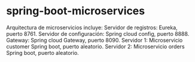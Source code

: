 # spring-boot-microservices 
Arquitectura de microservicios incluye:
Servidor de registros: Eureka, puerto 8761.
Servidor de configuración: Spring cloud config, puerto 8888.
Gateway: Spring cloud Gateway, puerto 8090.
Servidor 1: Microservicio customer Spring boot, puerto aleatorio.
Servidor 2: Microservicio orders Spring boot, puerto aleatorio.
